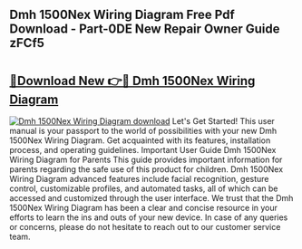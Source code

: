 ## Dmh 1500Nex Wiring Diagram Free Pdf Download - Part-0DE New Repair Owner Guide zFCf5

# <h2><a href="http://dfssz8.blite.top/?on=Dmh+1500Nex+Wiring+Diagram">🔗Download New 👉🔴 Dmh 1500Nex Wiring Diagram</a></h2>

[![Dmh 1500Nex Wiring Diagram download](https://i.imgur.com/lujVjoI.png)](http://dfssz8.blite.top/?on=Dmh+1500Nex+Wiring+Diagram)
Let's Get Started! This user manual is your passport to the world of possibilities with your new Dmh 1500Nex Wiring Diagram. Get acquainted with its features, installation process, and operating guidelines. Important User Guide Dmh 1500Nex Wiring Diagram for Parents This guide provides important information for parents regarding the safe use of this product for children. Dmh 1500Nex Wiring Diagram advanced features include facial recognition, gesture control, customizable profiles, and automated tasks, all of which can be accessed and customized through the user interface. We trust that the Dmh 1500Nex Wiring Diagram has been a clear and concise resource in your efforts to learn the ins and outs of your new device. In case of any queries or concerns, please do not hesitate to reach out to our customer service team.
